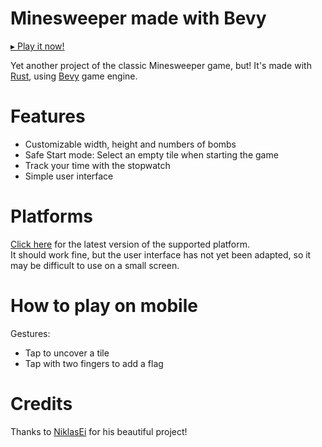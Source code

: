 # Minesweeper made with Bevy
[▸ Play it now!](https://perrelli9338.github.io/bevy_minesweeper_rs)

Yet another project of the classic Minesweeper game, but! It's made with [Rust](https://www.rust-lang.org/it), using [Bevy](https://bevyengine.org/) game engine.
# Features
- Customizable width, height and numbers of bombs
- Safe Start mode: Select an empty tile when starting the game
- Track your time with the stopwatch
- Simple user interface
# Platforms
[Click here](https://github.com/Perrelli9338/bevy_minesweeper_rs/releases/latest) for the latest version of the supported platform. \
It should work fine, but the user interface has not yet been adapted, so it may be difficult to use on a small screen.
# How to play on mobile
Gestures:
- Tap to uncover a tile
- Tap with two fingers to add a flag
# Credits
Thanks to [NiklasEi](https://github.com/NiklasEi/bevy_game_template) for his beautiful project!
